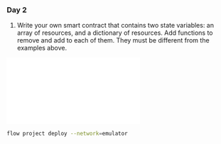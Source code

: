### Day 2

1. Write your own smart contract that contains two state variables: an array of resources, and a dictionary of resources.  Add functions to remove and add to each of them. They must be different from the examples above.

<embed type="text/text" src="cadence/ResourceStorage.cdc" />

```sh
flow project deploy --network=emulator
```
